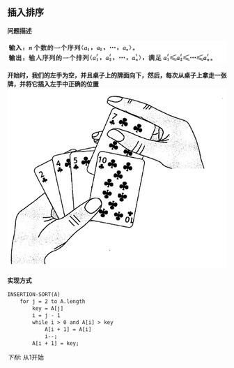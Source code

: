 ## 插入排序

**问题描述**

![InertionSort](../images/InsertionSort.jpeg "InsertionSort")  

**开始时，我们的左手为空，并且桌子上的牌面向下，然后，每次从桌子上拿走一张牌，并将它插入左手中正确的位置**
![InertionSort2](../images/InsertionSort2.jpeg "InsertionSort2")  

**实现方式**
```
INSERTION-SORT(A)
    for j = 2 to A.length
        key = A[j]
        i = j - 1
        while i > 0 and A[i] > key
            A[i + 1] = A[i]
            i--;
        A[i + 1] = key;

```
_下标_: 从1开始

